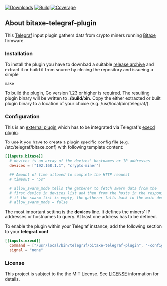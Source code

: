 [![Downloads](https://img.shields.io/github/downloads/mendelgusmao/bitaxe-telegraf-plugin/total.svg)](https://github.com/mendelgusmao/bitaxe-telegraf-plugin/releases)
[![Build](https://github.com/mendelgusmao/bitaxe-telegraf-plugin/actions/workflows/build.yml/badge.svg)](https://github.com/mendelgusmao/bitaxe-telegraf-plugin/actions/workflows/build.yml)
[![Coverage](https://sonarcloud.io/api/project_badges/measure?project=mendelgusmao_bitaxe-telegraf-plugin&metric=coverage)](https://sonarcloud.io/summary/new_code?id=mendelgusmao_bitaxe-telegraf-plugin)

## About bitaxe-telegraf-plugin
This [Telegraf](https://github.com/influxdata/telegraf) input plugin gathers data from crypto miners running [Bitaxe](https://bitaxe.org/) firmware.

### Installation
To install the plugin you have to download a suitable [release archive](https://github.com/mendelgusmao/bitaxe-telegraf-plugin/releases) and extract it or build it from source by cloning the repository and issueing a simple
```
make
```
To build the plugin, Go version 1.23 or higher is required. The resulting plugin binary will be written to **./build/bin**.
Copy the either extracted or built plugin binary to a location of your choice (e.g. /usr/local/bin/telegraf/).

### Configuration
This is an [external plugin](https://github.com/influxdata/telegraf/blob/master/docs/EXTERNAL_PLUGINS.md) which has to be integrated via Telegraf's [execd plugin](https://github.com/influxdata/telegraf/tree/master/plugins/inputs/execd).

To use it you have to create a plugin specific config file (e.g. /etc/telegraf/bitaxe.conf) with following template content:

```toml
[[inputs.bitaxe]]
  # devices is an array of the devices' hostnames or IP addresses 
  devices = ["192.168.1.1", "crypto-miner"]

  ## Amount of time allowed to complete the HTTP request
  # timeout = "5s"

  # allow_swarm_mode tells the gatherer to fetch swarm data from the
  # first device in devices list and then from the hosts in the response.
  # if the swarm list is empty, the gatherer falls back to the main devices list
  # allow_swarm_mode = false
```
The most important setting is the **devices** line. It defines the miners' IP addresses or hostnames to query. At least one address has to be defined.

To enable the plugin within your Telegraf instance, add the following section to your **telegraf.conf**
```toml
[[inputs.execd]]
  command = ["/usr/local/bin/telegraf/bitaxe-telegraf-plugin", "-config", "/etc/telegraf/bitaxe.conf", "-poll_interval", "60s"]
  signal = "none"
```

### License
This project is subject to the the MIT License.
See [LICENSE](./LICENSE) information for details.
